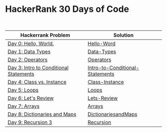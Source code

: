 # HackerRank 30 Days of Code
<br>

| Hackerrank Problem                                                                                    | Solution                                                         |
|-------------------------------------------------------------------------------------------------------|------------------------------------------------------------------|
| [Day 0: Hello, World.](https://www.hackerrank.com/challenges/30-hello-world/problem?isFullScreen=true) | [Hello-Word](Day0-Hello-World/src/Main.java)                     |
| [Day 1: Data Types](https://www.hackerrank.com/challenges/30-data-types/problem?isFullScreen=true)    | [Data-Types](Day1-Data-Types/src/Main.java)                      |
| [Day 2: Operators](https://www.hackerrank.com/challenges/30-operators?isFullScreen=true)     | [Operators](Day2-Operators/src/Main.java)                       |
| [Day 3: Intro to Conditional Statements](https://www.hackerrank.com/challenges/30-conditional-statements?isFullScreen=true)  | [Intro-to-Conditional-Statements](Day3-Intro-to-Conditional-Statements/src/Main.java) |
| [Day 4: Class vs. Instance](https://www.hackerrank.com/challenges/30-class-vs-instance?isFullScreen=true)  | [Class-Instance](Day4-Class-Instance/src/Person.java)                |
| [Day 5: Loops](https://www.hackerrank.com/challenges/30-loops?isFullScreen=true)    | [Loops](Day5-Loops/src/Solution.java)                       |
| [Day 6: Let's Review](https://www.hackerrank.com/challenges/30-review-loop?isFullScreen=true)    | [Lets-Review](Day6-Lets-Review-Types/src/Solution.java)               |
| [Day 7: Arrays](https://www.hackerrank.com/challenges/30-arrays?isFullScreen=true)    | [Arrays](Day7-Arrays/src/Solution.java)                          |
| [Day 8: Dictionaries and Maps](https://www.hackerrank.com/challenges/30-dictionaries-and-maps?isFullScreen=true)  | [DictionariesandMaps](Day8-DictionariesandMaps/src/Solution.java)             |
| [Day 9: Recursion 3](https://www.hackerrank.com/challenges/30-recursion?isFullScreen=true)    | [Recursion](Day9-Recursion/src/Solution.java)                       |